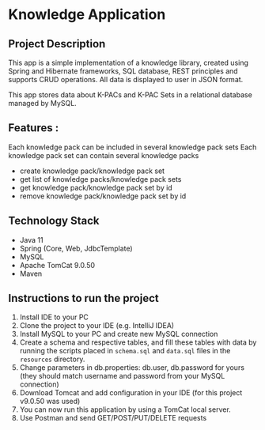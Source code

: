 # Knowledge Application
 Project Description
-------------
This app is a simple implementation of a knowledge library, created using Spring and Hibernate frameworks, SQL database, REST principles and supports CRUD operations. All data is displayed to user in JSON format.

This app stores data about K-PACs and K-PAC Sets in a relational database managed by MySQL.

## Features :
Each knowledge pack can be included in several knowledge pack sets Each knowledge pack set can contain several knowledge packs

* create knowledge pack/knowledge pack set
* get list of knowledge packs/knowledge pack sets
* get knowledge pack/knowledge pack set by id
* remove knowledge pack/knowledge pack set by id

Technology Stack
-------------
- Java 11
- Spring (Core, Web, JdbcTemplate)
- MySQL
- Apache TomCat 9.0.50
- Maven

Instructions to run the project
-------------
1. Install IDE to your PC
2. Clone the project to your IDE (e.g. IntelliJ IDEA)
3. Install MySQL to your PC and create new MySQL connection
4. Create a schema and respective tables, and fill these tables with data by running the scripts placed in `schema.sql` and `data.sql` files in the `resources` directory.
5. Change parameters in db.properties: db.user, db.password for yours (they should match username and password from your MySQL connection)
6. Download Tomcat and add configuration in your IDE (for this project v9.0.50 was used)
7. You can now run this application by using a TomCat local server.
8. Use Postman and send GET/POST/PUT/DELETE requests
